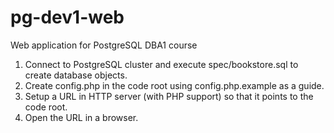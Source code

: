 # pg-dev1-web
Web application for PostgreSQL DBA1 course

1. Connect to PostgreSQL cluster and execute spec/bookstore.sql to create database objects.
2. Create config.php in the code root using config.php.example as a guide.
3. Setup a URL in HTTP server (with PHP support) so that it points to the code root.
4. Open the URL in a browser.


